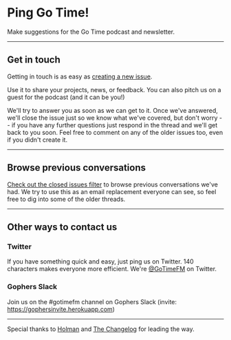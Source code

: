 # Ping Go Time!

Make suggestions for the Go Time podcast and newsletter.

---

## Get in touch

Getting in touch is as easy as [creating a new issue](https://github.com/gotimefm/ping/issues/new).

Use it to share your projects, news, or feedback. You can also pitch us on a guest for the podcast (and it can be you!)

We'll try to answer you as soon as we can get to it. Once we've answered, we'll close the issue just so we know what we've covered, but don't worry -- if you have any further questions just respond in the thread and we'll get back to you soon. Feel free to comment on any of the older issues too, even if you didn't create it.

---

## Browse previous conversations

[Check out the closed issues filter](https://github.com/gotimefm/ping/issues?sort=created&directionÞsc&state=closed&page=1) to browse previous conversations we've had. We try to use this as an email replacement everyone can see, so feel free to dig into some of the older threads.

---

## Other ways to contact us

### Twitter

If you have something quick and easy, just ping us on Twitter. 140 characters makes everyone more efficient. We're [@GoTimeFM](https://twitter.com/gotimefm) on Twitter.


### Gophers Slack
Join us on the #gotimefm channel on Gophers Slack (invite: https://gophersinvite.herokuapp.com)

---
Special thanks to [Holman](https://github.com/holman/feedback) and [The Changelog](https://github.com/thechangelog/ping) for leading the way.
